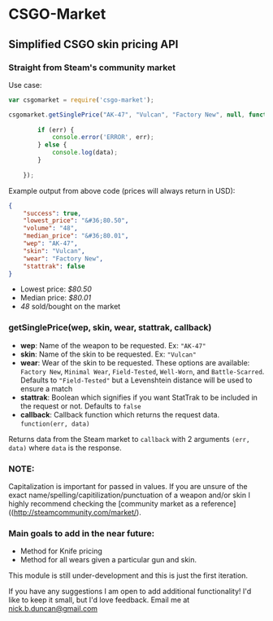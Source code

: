# CSGO-Market

## Simplified CSGO skin pricing API

### Straight from Steam's community market

Use case:

```js
var csgomarket = require('csgo-market');

csgomarket.getSinglePrice("AK-47", "Vulcan", "Factory New", null, function(err, data) {
		
		if (err) {
			console.error('ERROR', err);
		} else {
			console.log(data);
		}
		
	});
```

Example output from above code (prices will always return in USD): 

```json
{
	"success": true,
	"lowest_price": "&#36;80.50",
	"volume": "48",
	"median_price": "&#36;80.01",
	"wep": "AK-47",
	"skin": "Vulcan",
	"wear": "Factory New",
	"stattrak": false
}
```
- Lowest price: *$80.50*
- Median price: *$80.01*
- *48* sold/bought on the market


### getSinglePrice(wep, skin, wear, stattrak, callback)

- **wep**: Name of the weapon to be requested. Ex: `"AK-47"`
- **skin**: Name of the skin to be requested. Ex: `"Vulcan"`
- **wear**: Wear of the skin to be requested. These options are available: `Factory New`, `Minimal Wear`, `Field-Tested`, `Well-Worn`, and `Battle-Scarred`. Defaults to `"Field-Tested"` but a Levenshtein distance will be used to ensure a match
- **stattrak**: Boolean which signifies if you want StatTrak to be included in the request or not. Defaults to `false`
- **callback**: Callback function which returns the request data. `function(err, data)`

Returns data from the Steam market to `callback` with 2 arguments `(err, data)` where `data` is the response.


### NOTE:
Capitalization is important for passed in values. If you are unsure of the exact name/spelling/capitilization/punctuation of a weapon and/or skin I highly recommend checking the [community market as a reference]((http://steamcommunity.com/market/).


### Main goals to add in the near future:
- Method for Knife pricing
- Method for all wears given a particular gun and skin.

This module is still under-development and this is just the first iteration. 

If you have any suggestions I am open to add additional functionality! I'd like to keep it small, but I'd love feedback. Email me at nick.b.duncan@gmail.com
